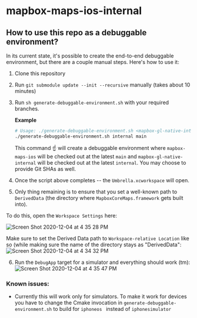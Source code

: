 # mapbox-maps-ios-internal

## How to use this repo as a debuggable environment?

In its current state, it's possible to create the end-to-end debuggable environment, but there are a couple manual steps. Here's how to use it:
1. Clone this repository
2. Run `git submodule update --init --recursive` manually (takes about 10 minutes)
3. Run `sh generate-debuggable-environment.sh` with your required branches. 

   **Example**

   ```bash
   # Usage: ./generate-debuggable-environment.sh <mapbox-gl-native-internal branch> <mapbox-maps-ios branch>
   ./generate-debuggable-environment.sh internal main 
   ```
   This command ☝️ will create a debuggable environment where `mapbox-maps-ios` will be checked out at the latest `main` and `mapbox-gl-native-internal` will be checked out at the latest `internal`. You may choose to provide Git SHAs as well.

4. Once the script above completes -- the `Umbrella.xcworkspace` will open.
5. Only thing remaining is to ensure that you set a well-known path to `DerivedData` (the directory where `MapboxCoreMaps.framework` gets built into). 

To do this, open the `Workspace Settings` here:

![Screen Shot 2020-12-04 at 4 35 28 PM](https://user-images.githubusercontent.com/6844889/101218237-bb254e80-3650-11eb-80e3-f266dd28962a.png)

Make sure to set the Derived Data path to `Workspace-relative Location` like so (while making sure the name of the directory stays as "DerivedData":
![Screen Shot 2020-12-04 at 4 34 32 PM](https://user-images.githubusercontent.com/6844889/101218467-1d7e4f00-3651-11eb-9ae9-38ce705c91b6.png)

6. Run the `DebugApp` target for a simulator and everything should work (tm):
![Screen Shot 2020-12-04 at 4 35 47 PM](https://user-images.githubusercontent.com/6844889/101218658-7bab3200-3651-11eb-9933-c1f8420695dd.png)



### Known issues:
- Currently this will work only for simulators. To make it work for devices you have to change the Cmake invocation in `generate-debuggable-environment.sh` to build for `iphoneos ` instead of `iphonesimulator`
